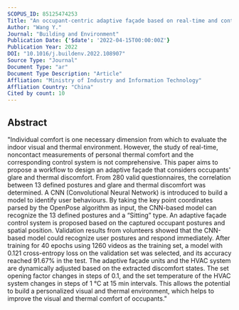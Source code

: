 ```yaml
---
SCOPUS_ID: 85125474253
Title: "An occupant-centric adaptive façade based on real-time and contactless glare and thermal discomfort estimation using deep learning algorithm"
Author: "Wang Y."
Journal: "Building and Environment"
Publication Date: {'$date': '2022-04-15T00:00:00Z'}
Publication Year: 2022
DOI: "10.1016/j.buildenv.2022.108907"
Source Type: "Journal"
Document Type: "ar"
Document Type Description: "Article"
Affliation: "Ministry of Industry and Information Technology"
Affliation Country: "China"
Cited by count: 10
---
```


## Abstract
"Individual comfort is one necessary dimension from which to evaluate the indoor visual and thermal environment. However, the study of real-time, noncontact measurements of personal thermal comfort and the corresponding control system is not comprehensive. This paper aims to propose a workflow to design an adaptive façade that considers occupants' glare and thermal discomfort. From 280 valid questionnaires, the correlation between 13 defined postures and glare and thermal discomfort was determined. A CNN (Convolutional Neural Network) is introduced to build a model to identify user behaviours. By taking the key point coordinates parsed by the OpenPose algorithm as input, the CNN-based model can recognize the 13 defined postures and a “Sitting” type. An adaptive façade control system is proposed based on the captured occupant postures and spatial position. Validation results from volunteers showed that the CNN-based model could recognize user postures and respond immediately. After training for 40 epochs using 1260 videos as the training set, a model with 0.121 cross-entropy loss on the validation set was selected, and its accuracy reached 91.67% in the test. The adaptive façade units and the HVAC system are dynamically adjusted based on the extracted discomfort states. The set opening factor changes in steps of 0.1, and the set temperature of the HVAC system changes in steps of 1 °C at 15 min intervals. This allows the potential to build a personalized visual and thermal environment, which helps to improve the visual and thermal comfort of occupants."
